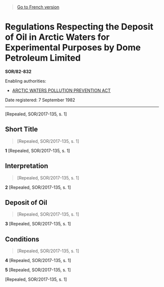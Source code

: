 > [Go to French version](/fr/Règlements/Décrets,%20ordonnances%20et%20règlements%20statutaires/82/832.md)

# Regulations Respecting the Deposit of Oil in Arctic Waters for Experimental Purposes by Dome Petroleum Limited

**SOR/82-832**

Enabling authorities: 
- [ARCTIC WATERS POLLUTION PREVENTION ACT](/en/Acts/Revised%20Statutes%20of%20Canada/A/A-12.md)

Date registered: 7 September 1982

----------


[Repealed, SOR/2017-135, s. 1]



## Short Title
> [Repealed, SOR/2017-135, s. 1]



**1** [Repealed, SOR/2017-135, s. 1]




## Interpretation
> [Repealed, SOR/2017-135, s. 1]



**2** [Repealed, SOR/2017-135, s. 1]




## Deposit of Oil
> [Repealed, SOR/2017-135, s. 1]



**3** [Repealed, SOR/2017-135, s. 1]




## Conditions
> [Repealed, SOR/2017-135, s. 1]



**4** [Repealed, SOR/2017-135, s. 1]



**5** [Repealed, SOR/2017-135, s. 1]


[Repealed, SOR/2017-135, s. 1]


